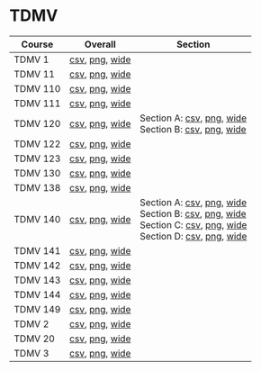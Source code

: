 # TDMV

| Course | Overall | Section |
| ------ | ------- | ------- |
| TDMV 1 | [csv](https://github.com/UCSD-Historical-Enrollment-Data/2024Spring/blob/main/overall/TDMV%201.csv), [png](https://raw.githubusercontent.com/UCSD-Historical-Enrollment-Data/2024Spring/main/plot_overall/TDMV%201.png), [wide](https://raw.githubusercontent.com/UCSD-Historical-Enrollment-Data/2024Spring/main/plot_overall_wide/TDMV%201.png) |  |
| TDMV 11 | [csv](https://github.com/UCSD-Historical-Enrollment-Data/2024Spring/blob/main/overall/TDMV%2011.csv), [png](https://raw.githubusercontent.com/UCSD-Historical-Enrollment-Data/2024Spring/main/plot_overall/TDMV%2011.png), [wide](https://raw.githubusercontent.com/UCSD-Historical-Enrollment-Data/2024Spring/main/plot_overall_wide/TDMV%2011.png) |  |
| TDMV 110 | [csv](https://github.com/UCSD-Historical-Enrollment-Data/2024Spring/blob/main/overall/TDMV%20110.csv), [png](https://raw.githubusercontent.com/UCSD-Historical-Enrollment-Data/2024Spring/main/plot_overall/TDMV%20110.png), [wide](https://raw.githubusercontent.com/UCSD-Historical-Enrollment-Data/2024Spring/main/plot_overall_wide/TDMV%20110.png) |  |
| TDMV 111 | [csv](https://github.com/UCSD-Historical-Enrollment-Data/2024Spring/blob/main/overall/TDMV%20111.csv), [png](https://raw.githubusercontent.com/UCSD-Historical-Enrollment-Data/2024Spring/main/plot_overall/TDMV%20111.png), [wide](https://raw.githubusercontent.com/UCSD-Historical-Enrollment-Data/2024Spring/main/plot_overall_wide/TDMV%20111.png) |  |
| TDMV 120 | [csv](https://github.com/UCSD-Historical-Enrollment-Data/2024Spring/blob/main/overall/TDMV%20120.csv), [png](https://raw.githubusercontent.com/UCSD-Historical-Enrollment-Data/2024Spring/main/plot_overall/TDMV%20120.png), [wide](https://raw.githubusercontent.com/UCSD-Historical-Enrollment-Data/2024Spring/main/plot_overall_wide/TDMV%20120.png) | Section A: [csv](https://github.com/UCSD-Historical-Enrollment-Data/2024Spring/blob/main/section/TDMV%20120_A.csv), [png](https://raw.githubusercontent.com/UCSD-Historical-Enrollment-Data/2024Spring/main/plot_section/TDMV%20120_A.png), [wide](https://raw.githubusercontent.com/UCSD-Historical-Enrollment-Data/2024Spring/main/plot_section_wide/TDMV%20120_A.png)<br>Section B: [csv](https://github.com/UCSD-Historical-Enrollment-Data/2024Spring/blob/main/section/TDMV%20120_B.csv), [png](https://raw.githubusercontent.com/UCSD-Historical-Enrollment-Data/2024Spring/main/plot_section/TDMV%20120_B.png), [wide](https://raw.githubusercontent.com/UCSD-Historical-Enrollment-Data/2024Spring/main/plot_section_wide/TDMV%20120_B.png) |
| TDMV 122 | [csv](https://github.com/UCSD-Historical-Enrollment-Data/2024Spring/blob/main/overall/TDMV%20122.csv), [png](https://raw.githubusercontent.com/UCSD-Historical-Enrollment-Data/2024Spring/main/plot_overall/TDMV%20122.png), [wide](https://raw.githubusercontent.com/UCSD-Historical-Enrollment-Data/2024Spring/main/plot_overall_wide/TDMV%20122.png) |  |
| TDMV 123 | [csv](https://github.com/UCSD-Historical-Enrollment-Data/2024Spring/blob/main/overall/TDMV%20123.csv), [png](https://raw.githubusercontent.com/UCSD-Historical-Enrollment-Data/2024Spring/main/plot_overall/TDMV%20123.png), [wide](https://raw.githubusercontent.com/UCSD-Historical-Enrollment-Data/2024Spring/main/plot_overall_wide/TDMV%20123.png) |  |
| TDMV 130 | [csv](https://github.com/UCSD-Historical-Enrollment-Data/2024Spring/blob/main/overall/TDMV%20130.csv), [png](https://raw.githubusercontent.com/UCSD-Historical-Enrollment-Data/2024Spring/main/plot_overall/TDMV%20130.png), [wide](https://raw.githubusercontent.com/UCSD-Historical-Enrollment-Data/2024Spring/main/plot_overall_wide/TDMV%20130.png) |  |
| TDMV 138 | [csv](https://github.com/UCSD-Historical-Enrollment-Data/2024Spring/blob/main/overall/TDMV%20138.csv), [png](https://raw.githubusercontent.com/UCSD-Historical-Enrollment-Data/2024Spring/main/plot_overall/TDMV%20138.png), [wide](https://raw.githubusercontent.com/UCSD-Historical-Enrollment-Data/2024Spring/main/plot_overall_wide/TDMV%20138.png) |  |
| TDMV 140 | [csv](https://github.com/UCSD-Historical-Enrollment-Data/2024Spring/blob/main/overall/TDMV%20140.csv), [png](https://raw.githubusercontent.com/UCSD-Historical-Enrollment-Data/2024Spring/main/plot_overall/TDMV%20140.png), [wide](https://raw.githubusercontent.com/UCSD-Historical-Enrollment-Data/2024Spring/main/plot_overall_wide/TDMV%20140.png) | Section A: [csv](https://github.com/UCSD-Historical-Enrollment-Data/2024Spring/blob/main/section/TDMV%20140_A.csv), [png](https://raw.githubusercontent.com/UCSD-Historical-Enrollment-Data/2024Spring/main/plot_section/TDMV%20140_A.png), [wide](https://raw.githubusercontent.com/UCSD-Historical-Enrollment-Data/2024Spring/main/plot_section_wide/TDMV%20140_A.png)<br>Section B: [csv](https://github.com/UCSD-Historical-Enrollment-Data/2024Spring/blob/main/section/TDMV%20140_B.csv), [png](https://raw.githubusercontent.com/UCSD-Historical-Enrollment-Data/2024Spring/main/plot_section/TDMV%20140_B.png), [wide](https://raw.githubusercontent.com/UCSD-Historical-Enrollment-Data/2024Spring/main/plot_section_wide/TDMV%20140_B.png)<br>Section C: [csv](https://github.com/UCSD-Historical-Enrollment-Data/2024Spring/blob/main/section/TDMV%20140_C.csv), [png](https://raw.githubusercontent.com/UCSD-Historical-Enrollment-Data/2024Spring/main/plot_section/TDMV%20140_C.png), [wide](https://raw.githubusercontent.com/UCSD-Historical-Enrollment-Data/2024Spring/main/plot_section_wide/TDMV%20140_C.png)<br>Section D: [csv](https://github.com/UCSD-Historical-Enrollment-Data/2024Spring/blob/main/section/TDMV%20140_D.csv), [png](https://raw.githubusercontent.com/UCSD-Historical-Enrollment-Data/2024Spring/main/plot_section/TDMV%20140_D.png), [wide](https://raw.githubusercontent.com/UCSD-Historical-Enrollment-Data/2024Spring/main/plot_section_wide/TDMV%20140_D.png) |
| TDMV 141 | [csv](https://github.com/UCSD-Historical-Enrollment-Data/2024Spring/blob/main/overall/TDMV%20141.csv), [png](https://raw.githubusercontent.com/UCSD-Historical-Enrollment-Data/2024Spring/main/plot_overall/TDMV%20141.png), [wide](https://raw.githubusercontent.com/UCSD-Historical-Enrollment-Data/2024Spring/main/plot_overall_wide/TDMV%20141.png) |  |
| TDMV 142 | [csv](https://github.com/UCSD-Historical-Enrollment-Data/2024Spring/blob/main/overall/TDMV%20142.csv), [png](https://raw.githubusercontent.com/UCSD-Historical-Enrollment-Data/2024Spring/main/plot_overall/TDMV%20142.png), [wide](https://raw.githubusercontent.com/UCSD-Historical-Enrollment-Data/2024Spring/main/plot_overall_wide/TDMV%20142.png) |  |
| TDMV 143 | [csv](https://github.com/UCSD-Historical-Enrollment-Data/2024Spring/blob/main/overall/TDMV%20143.csv), [png](https://raw.githubusercontent.com/UCSD-Historical-Enrollment-Data/2024Spring/main/plot_overall/TDMV%20143.png), [wide](https://raw.githubusercontent.com/UCSD-Historical-Enrollment-Data/2024Spring/main/plot_overall_wide/TDMV%20143.png) |  |
| TDMV 144 | [csv](https://github.com/UCSD-Historical-Enrollment-Data/2024Spring/blob/main/overall/TDMV%20144.csv), [png](https://raw.githubusercontent.com/UCSD-Historical-Enrollment-Data/2024Spring/main/plot_overall/TDMV%20144.png), [wide](https://raw.githubusercontent.com/UCSD-Historical-Enrollment-Data/2024Spring/main/plot_overall_wide/TDMV%20144.png) |  |
| TDMV 149 | [csv](https://github.com/UCSD-Historical-Enrollment-Data/2024Spring/blob/main/overall/TDMV%20149.csv), [png](https://raw.githubusercontent.com/UCSD-Historical-Enrollment-Data/2024Spring/main/plot_overall/TDMV%20149.png), [wide](https://raw.githubusercontent.com/UCSD-Historical-Enrollment-Data/2024Spring/main/plot_overall_wide/TDMV%20149.png) |  |
| TDMV 2 | [csv](https://github.com/UCSD-Historical-Enrollment-Data/2024Spring/blob/main/overall/TDMV%202.csv), [png](https://raw.githubusercontent.com/UCSD-Historical-Enrollment-Data/2024Spring/main/plot_overall/TDMV%202.png), [wide](https://raw.githubusercontent.com/UCSD-Historical-Enrollment-Data/2024Spring/main/plot_overall_wide/TDMV%202.png) |  |
| TDMV 20 | [csv](https://github.com/UCSD-Historical-Enrollment-Data/2024Spring/blob/main/overall/TDMV%2020.csv), [png](https://raw.githubusercontent.com/UCSD-Historical-Enrollment-Data/2024Spring/main/plot_overall/TDMV%2020.png), [wide](https://raw.githubusercontent.com/UCSD-Historical-Enrollment-Data/2024Spring/main/plot_overall_wide/TDMV%2020.png) |  |
| TDMV 3 | [csv](https://github.com/UCSD-Historical-Enrollment-Data/2024Spring/blob/main/overall/TDMV%203.csv), [png](https://raw.githubusercontent.com/UCSD-Historical-Enrollment-Data/2024Spring/main/plot_overall/TDMV%203.png), [wide](https://raw.githubusercontent.com/UCSD-Historical-Enrollment-Data/2024Spring/main/plot_overall_wide/TDMV%203.png) |  |
